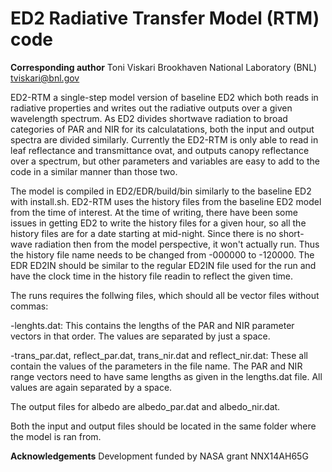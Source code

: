 # ED2 Radiative Transfer Model (RTM) code
**Corresponding author**
Toni Viskari
Brookhaven National Laboratory (BNL)
tviskari@bnl.gov


ED2-RTM a single-step model version of baseline ED2 which both reads in radiative properties and writes out the radiative outputs over a given wavelength spectrum. As ED2 divides shortwave radiation to broad categories of PAR and NIR for its calculatations, both the input and output spectra are divided similarly. Currently the ED2-RTM is only able to read in leaf reflectance and transmittance ovat, and outputs canopy reflectance over a spectrum, but other parameters and variables are easy to add to the code in a similar manner than those two.

The model is compiled in ED2/EDR/build/bin similarly to the baseline ED2 with install.sh. ED2-RTM uses the history files from the baseline ED2 model from the time of interest. At the time of writing, there have been some issues in getting ED2 to write the history files for a given hour, so all the history files are for a date starting at mid-night. Since there is no short-wave radiation then from the model perspective, it won't actually run. Thus the history file name needs to be changed from -000000 to -120000. The EDR ED2IN should be similar to the regular ED2IN file used for the run and have the clock time in the history file readin to reflect the given time.

 The runs requires the follwing files, which should all be vector files without commas:

 -lenghts.dat: This contains the lengths of the PAR and NIR parameter vectors in that order. The values are separated by just a space.

 -trans_par.dat, reflect_par.dat, trans_nir.dat and reflect_nir.dat: These all contain the values of the parameters in the file name. The PAR and NIR range vectors need to have same lengths as given in the lengths.dat file. All values are again separated by a space.

 The output files for albedo are albedo_par.dat and albedo_nir.dat.

 Both the input and output files should be located in the same folder where the model is ran from.

**Acknowledgements**
Development funded by NASA grant NNX14AH65G

